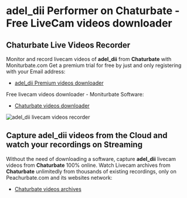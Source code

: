 # adel_dii Performer on Chaturbate - Free LiveCam videos downloader

## Chaturbate Live Videos Recorder

Monitor and record livecam videos of **adel_dii** from **Chaturbate** with Moniturbate.com
Get a premium trial for free by just and only registering with your Email address:
* [adel_dii Premium videos downloader](https://moniturbate.com/request-demo-licence-key.html)

Free livecam videos downloader - Moniturbate Software:
* [Chaturbate videos downloader](https://moniturbate.com/moniturbate-download-software.html)

![adel_dii livecam videos recorder](https://peachurnet.com/templates/moniturbate-software.png)


## Capture adel_dii videos from the Cloud and watch your recordings on Streaming

Without the need of downloading a software, capture **adel_dii** livecam videos from **Chaturbate** 100% online.
Watch Livecam archives from **Chaturbate** unlimitedly from thousands of existing recordings, only on Peachurbate.com and its websites network:
* [Chaturbate videos archives](https://peachurnet.com/)